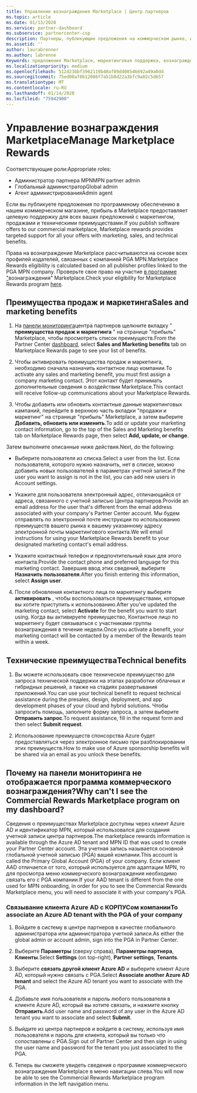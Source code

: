 ```yaml
---
title: Управление вознаграждения Marketplace | Центр партнеров
ms.topic: article
ms.date: 01/13/2020
ms.service: partner-dashboard
ms.subservice: partnercenter-csp
description: Партнеры, публикующие предложения на коммерческом рынке, имеют право на поддержку маркетинговых услуг.
ms.assetid: ''
author: laurabrenner
ms.author: labrenne
Keywords: предложения Marketplace, маркетинговая поддержка, вознаграждения, преимущества для издателя
ms.localizationpriority: medium
ms.openlocfilehash: 512d23bbf3962119b48af89dd08546692a49a0dd
ms.sourcegitcommit: 75ed00af0b12086f7a51b8d22a3bfc9a02c5d657
ms.translationtype: MT
ms.contentlocale: ru-RU
ms.lasthandoff: 01/14/2020
ms.locfileid: "75942900"
---
```

# <a name="manage-marketplace-rewards"></a><span data-ttu-id="ab11c-104">Управление вознаграждения Marketplace</span><span class="sxs-lookup"><span data-stu-id="ab11c-104">Manage Marketplace Rewards</span></span>

<span data-ttu-id="ab11c-105">Соответствующие роли:</span><span class="sxs-lookup"><span data-stu-id="ab11c-105">Appropriate roles:</span></span>

- <span data-ttu-id="ab11c-106">Администратор партнера MPN</span><span class="sxs-lookup"><span data-stu-id="ab11c-106">MPN partner admin</span></span>
- <span data-ttu-id="ab11c-107">Глобальный администратор</span><span class="sxs-lookup"><span data-stu-id="ab11c-107">Global admin</span></span>
- <span data-ttu-id="ab11c-108">Агент администрирования</span><span class="sxs-lookup"><span data-stu-id="ab11c-108">Admin agent</span></span>

<span data-ttu-id="ab11c-109">Если вы публикуете предложения по программному обеспечению в нашем коммерческом магазине, прибыль в Marketplace предоставляет целевую поддержку для всех ваших предложений с маркетингом, продажами и техническими преимуществами.</span><span class="sxs-lookup"><span data-stu-id="ab11c-109">If you  publish software offers to our commercial marketplace, Marketplace rewards provides targeted support for all your offers with marketing, sales, and technical benefits.</span></span> 

<span data-ttu-id="ab11c-110">Права на вознаграждение Marketplace рассчитываются на основе всех профилей издателей, связанных с компанией PGA MPN.</span><span class="sxs-lookup"><span data-stu-id="ab11c-110">Marketplace Rewards eligibility is calculated based on all publisher profiles linked to the PGA MPN company.</span></span> <span data-ttu-id="ab11c-111">Проверьте свое право на участие [в программе "](https://partner.microsoft.com/dashboard/mpn/program/commercialmarketplace)вознаграждения" Marketplace.</span><span class="sxs-lookup"><span data-stu-id="ab11c-111">Check your eligibility for Marketplace Rewards program [here](https://partner.microsoft.com/dashboard/mpn/program/commercialmarketplace).</span></span> 


## <a name="sales-and-marketing-benefits"></a><span data-ttu-id="ab11c-112">Преимущества продаж и маркетинга</span><span class="sxs-lookup"><span data-stu-id="ab11c-112">Sales and marketing benefits</span></span>

1. <span data-ttu-id="ab11c-113">На [панели мониторинга](https://partner.microsoft.com/dashboard)центра партнеров щелкните вкладку " **преимущества продаж и маркетинга** " на странице "прибыль" Marketplace, чтобы просмотреть список преимуществ.</span><span class="sxs-lookup"><span data-stu-id="ab11c-113">From the Partner Center [dashboard](https://partner.microsoft.com/dashboard), select **Sales and Marketing benefits** tab on Marketplace Rewards page to see your list of benefits.</span></span> 

2. <span data-ttu-id="ab11c-114">Чтобы активировать преимущества продаж и маркетинга, необходимо сначала назначить контактное лицо компании.</span><span class="sxs-lookup"><span data-stu-id="ab11c-114">To activate any sales and marketing benefit, you must first assign a company marketing contact.</span></span> <span data-ttu-id="ab11c-115">Этот контакт будет принимать дополнительные сведения о воздействии Marketplace.</span><span class="sxs-lookup"><span data-stu-id="ab11c-115">This contact will receive follow-up communications about your Marketplace Rewards.</span></span>

3. <span data-ttu-id="ab11c-116">Чтобы добавить или обновить контактные данные маркетинговых кампаний, перейдите в верхнюю часть вкладки "продажи и маркетинг" на странице "прибыль" Marketplace, а затем выберите **Добавить, обновить или изменить**.</span><span class="sxs-lookup"><span data-stu-id="ab11c-116">To add or update your marketing contact information, go to the top of the Sales and Marketing benefits tab on Marketplace Rewards page, then select **Add, update, or change**.</span></span> 

<span data-ttu-id="ab11c-117">Затем выполните описанные ниже действия.</span><span class="sxs-lookup"><span data-stu-id="ab11c-117">Next, do the following:</span></span>

  - <span data-ttu-id="ab11c-118">Выберите пользователя из списка.</span><span class="sxs-lookup"><span data-stu-id="ab11c-118">Select a user from the list.</span></span> <span data-ttu-id="ab11c-119">Если пользователя, которого нужно назначить, нет в списке, можно добавить новых пользователей в параметрах учетной записи.</span><span class="sxs-lookup"><span data-stu-id="ab11c-119">If the user you want to assign is not in the list, you can add new users in Account settings.</span></span>

  - <span data-ttu-id="ab11c-120">Укажите для пользователя электронный адрес, отличающийся от адреса, связанного с учетной записью Центра партнеров.</span><span class="sxs-lookup"><span data-stu-id="ab11c-120">Provide an email address for the user that's different from the email address associated with your company's Partner Center account.</span></span> <span data-ttu-id="ab11c-121">Мы будем отправлять по электронной почте инструкции по использованию преимуществ вашего рынка к вашему указанному адресу электронной почты маркетингового контакта.</span><span class="sxs-lookup"><span data-stu-id="ab11c-121">We will email instructions for using your Marketplace Rewards benefit to your designated marketing contact's email address.</span></span>

  - <span data-ttu-id="ab11c-122">Укажите контактный телефон и предпочтительный язык для этого контакта.</span><span class="sxs-lookup"><span data-stu-id="ab11c-122">Provide the contact phone and preferred language for this marketing contact.</span></span> <span data-ttu-id="ab11c-123">Завершив ввод этих сведений, выберите **Назначить пользователя**.</span><span class="sxs-lookup"><span data-stu-id="ab11c-123">After you finish entering this information, select **Assign user**.</span></span>

4. <span data-ttu-id="ab11c-124">После обновления контактного лица по маркетингу выберите **активировать** , чтобы воспользоваться преимуществами, которые вы хотите приступить к использованию.</span><span class="sxs-lookup"><span data-stu-id="ab11c-124">After you’ve updated the marketing contact, select **Activate** for the benefit you want to start using.</span></span> <span data-ttu-id="ab11c-125">Когда вы активируете преимущество, Контактное лицо по маркетингу будет связываться с участниками группы вознаграждения в течение недели.</span><span class="sxs-lookup"><span data-stu-id="ab11c-125">Once you activate a benefit, your marketing contact will be contacted by a member of the Rewards team within a week.</span></span>

## <a name="technical-benefits"></a><span data-ttu-id="ab11c-126">Технические преимущества</span><span class="sxs-lookup"><span data-stu-id="ab11c-126">Technical benefits</span></span>

1. <span data-ttu-id="ab11c-127">Вы можете использовать свое техническое преимущество для запроса технической поддержки на этапах разработки облачных и гибридных решений, а также на стадиях развертывания приложений.</span><span class="sxs-lookup"><span data-stu-id="ab11c-127">You can use your technical benefit to request technical assistance during the presales, design, deployment, and app development phases of your cloud and hybrid solutions.</span></span> <span data-ttu-id="ab11c-128">Чтобы запросить помощь, заполните форму запроса, а затем выберите **Отправить запрос**.</span><span class="sxs-lookup"><span data-stu-id="ab11c-128">To request assistance, fill in the request form and then select **Submit request**.</span></span>

2. <span data-ttu-id="ab11c-129">Использование преимуществ спонсорства Azure будет предоставляться через электронное письмо при разблокировании этих преимуществ.</span><span class="sxs-lookup"><span data-stu-id="ab11c-129">How to make use of Azure sponsorship benefits will be shared via an email as you unlock these benefits.</span></span> 

## <a name="why-cant-i-see-the-commercial-rewards-marketplace-program-on-my-dashboard"></a><span data-ttu-id="ab11c-130">Почему на панели мониторинга не отображается программа коммерческого вознаграждения?</span><span class="sxs-lookup"><span data-stu-id="ab11c-130">Why can't I see the Commercial Rewards Marketplace program on my dashboard?</span></span>

<span data-ttu-id="ab11c-131">Сведения о преимуществах Marketplace доступны через клиент Azure AD и идентификатор MPN, который использовался для создания учетной записи центра партнеров.</span><span class="sxs-lookup"><span data-stu-id="ab11c-131">The marketplace rewards information is available through the Azure AD tenant and MPN ID that was used to create your Partner Center account.</span></span> <span data-ttu-id="ab11c-132">Эта учетная запись называется основной глобальной учетной записью (PGA) вашей компании.</span><span class="sxs-lookup"><span data-stu-id="ab11c-132">This account is called the Primary Global Account (PGA) of your company.</span></span> <span data-ttu-id="ab11c-133">Если клиент AAD отличается от того, который используется для адаптации MPN, то для просмотра меню коммерческого вознаграждения необходимо связать его с PGA компании.</span><span class="sxs-lookup"><span data-stu-id="ab11c-133">If your AAD tenant is different from the  one used for MPN onboarding, in order for you to see the Commercial Rewards Marketplace menu, you will need to associate it with your company's PGA.</span></span> 

### <a name="to-associate-an-azure-ad-tenant-with-the-pga-of-your-company"></a><span data-ttu-id="ab11c-134">Связывание клиента Azure AD с КОРПУСом компании</span><span class="sxs-lookup"><span data-stu-id="ab11c-134">To associate an Azure AD tenant with the PGA of your company</span></span>

1. <span data-ttu-id="ab11c-135">Войдите в систему в центре партнеров в качестве глобального администратора или администратора учетной записи.</span><span class="sxs-lookup"><span data-stu-id="ab11c-135">As either the global admin or account admin, sign into the PGA in Partner Center.</span></span>

2. <span data-ttu-id="ab11c-136">Выберите **Параметры** (сверху справа), **Параметры партнера**, **Клиенты**.</span><span class="sxs-lookup"><span data-stu-id="ab11c-136">Select **Settings** (on top-right), **Partner settings**, **Tenants**.</span></span> 

3. <span data-ttu-id="ab11c-137">Выберите **связать другой клиент Azure AD** и выберите клиент Azure AD, который нужно связать с PGA.</span><span class="sxs-lookup"><span data-stu-id="ab11c-137">Select **Associate another Azure AD tenant** and select the Azure AD tenant you want to associate with the PGA.</span></span>

4. <span data-ttu-id="ab11c-138">Добавьте имя пользователя и пароль любого пользователя в клиенте Azure AD, который вы хотите связать, и нажмите кнопку **Отправить**.</span><span class="sxs-lookup"><span data-stu-id="ab11c-138">Add user name and password of any user in the Azure AD tenant you want to associate and select **Submit**.</span></span>

5. <span data-ttu-id="ab11c-139">Выйдите из центра партнеров и войдите в систему, используя имя пользователя и пароль для клиента, который вы только что сопоставлены с PGA.</span><span class="sxs-lookup"><span data-stu-id="ab11c-139">Sign out of Partner Center and then sign in using the user name and password for the tenant you just associated to the PGA.</span></span>

6. <span data-ttu-id="ab11c-140">Теперь вы сможете увидеть сведения о программе коммерческого вознаграждения Marketplace в меню навигации слева.</span><span class="sxs-lookup"><span data-stu-id="ab11c-140">You will now be able to see the Commercial Rewards Marketplace program information in the left navigation menu.</span></span>


